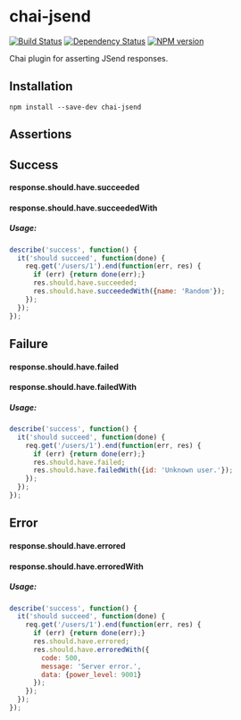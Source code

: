 chai-jsend
==========

[![Build Status](https://travis-ci.org/jsdir/chai-jsend.png)](https://travis-ci.org/jsdir/chai-jsend) [![Dependency Status](https://david-dm.org/jsdir/chai-jsend.svg)](https://david-dm.org/jsdir/chai-jsend) [![NPM version](https://badge.fury.io/js/chai-jsend.png)](http://badge.fury.io/js/chai-jsend)

Chai plugin for asserting JSend responses.

Installation
------------

`npm install --save-dev chai-jsend`

Assertions
----------

## Success

#### response.should.have.succeeded

#### response.should.have.succeededWith

##### Usage:

```js
describe('success', function() {
  it('should succeed', function(done) {
    req.get('/users/1').end(function(err, res) {
      if (err) {return done(err);}
      res.should.have.succeeded;
      res.should.have.succeededWith({name: 'Random'});
    });
  });
});
```

## Failure

#### response.should.have.failed

#### response.should.have.failedWith

##### Usage:

```js
describe('success', function() {
  it('should succeed', function(done) {
    req.get('/users/1').end(function(err, res) {
      if (err) {return done(err);}
      res.should.have.failed;
      res.should.have.failedWith({id: 'Unknown user.'});
    });
  });
});
```

## Error

#### response.should.have.errored

#### response.should.have.erroredWith

##### Usage:

```js
describe('success', function() {
  it('should succeed', function(done) {
    req.get('/users/1').end(function(err, res) {
      if (err) {return done(err);}
      res.should.have.errored;
      res.should.have.erroredWith({
        code: 500,
        message: 'Server error.',
        data: {power_level: 9001}
      });
    });
  });
});
```
